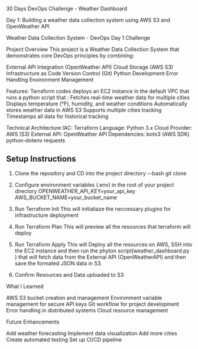 30 Days DevOps Challenge - Weather Dashboard

Day 1: Building a weather data collection system using AWS S3 and OpenWeather API

Weather Data Collection System - DevOps Day 1 Challenge

Project Overview
This project is a Weather Data Collection System that demonstrates core DevOps principles by combining:

External API Integration (OpenWeather API)
Cloud Storage (AWS S3)
Infrastructure as Code
Version Control (Git)
Python Development
Error Handling
Environment Management

Features: 
Terraform codes deploys an EC2 instance in the default VPC that runs a python script that : 
Fetches real-time weather data for multiple cities
Displays temperature (°F), humidity, and weather conditions
Automatically stores weather data in AWS S3
Supports multiple cities tracking
Timestamps all data for historical tracking

Technical Architecture
IAC: Terraform
Language: Python 3.x
Cloud Provider: AWS (S3)
External API: OpenWeather API
Dependencies:
boto3 (AWS SDK)
python-dotenv
requests

## Setup Instructions
1. Clone the repository and CD into the project directory
--bash
git clone 

2. Configure environment variables (.env) in the root of your project directory
OPENWEATHER_API_KEY=your_api_key
AWS_BUCKET_NAME=your_bucket_name


3. Run Terraform Init
This will initialiaze the neccessary plugins for infrastructure deployment


4. Run Terraform Plan
This will preview all the resources that terraform will deploy 


5. Run Terraform Apply
This will Deploy all the resources on AWS, SSH into the EC2 instance and then run the phyton script(weather_dashboard.py )  that will fetch data from the External API (OpenWeatherAPI) and then save the formated JSON data in S3.

5. Confirm Resources and Data uploaded to S3


What I Learned

AWS S3 bucket creation and management
Environment variable management for secure API keys
Git workflow for project development
Error handling in distributed systems
Cloud resource management

Future Enhancements

Add weather forecasting
Implement data visualization
Add more cities
Create automated testing
Set up CI/CD pipeline